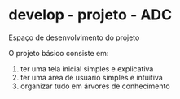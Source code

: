# develop - projeto - ADC
Espaço de desenvolvimento do projeto


O projeto básico consiste em:
1. ter uma tela inicial simples e explicativa
2. ter uma área de usuário simples e intuitiva
3. organizar tudo em árvores de conhecimento

